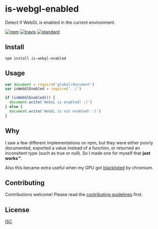 # is-webgl-enabled

Detect if WebGL is enabled in the current environment.

[![npm][npm-image]][npm-url]
[![travis][travis-image]][travis-url]
[![standard][standard-image]][standard-url]

[npm-image]: https://img.shields.io/npm/v/is-webgl-enabled.svg?style=flat-square
[npm-url]: https://www.npmjs.com/package/is-webgl-enabled
[travis-image]: https://img.shields.io/travis/ungoldman/is-webgl-enabled.svg?style=flat-square
[travis-url]: https://travis-ci.org/ungoldman/is-webgl-enabled
[standard-image]: https://img.shields.io/badge/code%20style-standard-brightgreen.svg?style=flat-square
[standard-url]: http://npm.im/standard

## Install

```
npm install is-webgl-enabled
```

## Usage

```js
var document = require('global/document')
var isWebGlEnabled = require('../')

if (isWebGlEnabled()) {
  document.write('WebGL is enabled! :)')
} else {
  document.write('WebGL is not enabled! :(')
}
```

## Why

I saw a few different implementations on npm, but they were either poorly documented, exported a value instead of a function, or returned an inconsitent type (such as true or null). So I made one for myself that **just works™**.

Also this became extra useful when my GPU got [blacklisted](https://codereview.chromium.org/2076443002/) by chromium.

## Contributing

Contributions welcome! Please read the [contributing guidelines](contributing.md) first.

## License

[ISC](license.md)
